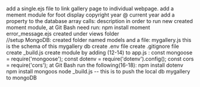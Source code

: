 add a single.ejs file to link gallery page to individual webpage.
add a mement module for foot display copyright year @ current year
add a property to the database array calls: description 
in order to run new created moment module, at Git Bash need run: npm install moment
error_message.ejs created under views folder  
//setup MongoDB:
created folder named models and a file: mygallery.js this is the schema of this mygallery db
create .env file 
create .gitignore file
create _build.js 
create module by adding (12-14) to app.js :
const mongoose = require('mongoose');
const dotenv = require('dotenv').config();
const cors = require('cors');
at Git Bash run the following(16-18):
npm install dotenv
npm install mongoos
node _build.js -- this is to push the local db mygallery to mongoDB

